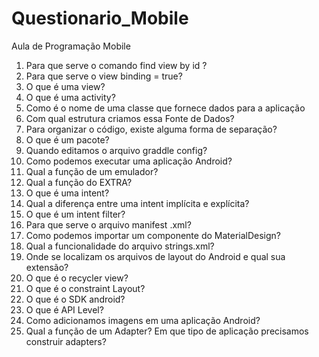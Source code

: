 # Questionario_Mobile
Aula de Programação Mobile
1. Para que serve o comando find view by id ?
2. Para que serve o view binding = true?
3. O que é uma view?
4. O que é uma activity?
5. Como é o nome de uma classe que fornece dados para a aplicação
6. Com qual estrutura criamos essa Fonte de Dados?
7. Para organizar o código, existe alguma forma de separação?
8. O que é um pacote?
9. Quando editamos o arquivo graddle config?
10. Como podemos executar uma aplicação Android?
11. Qual a função de um emulador?
12. Qual a função do EXTRA?
13. O que é uma intent?
14. Qual a diferença entre uma intent implícita e explícita?
15. O que é um intent filter?
16. Para que serve o arquivo manifest .xml?
17. Como podemos importar um componente do MaterialDesign?
18. Qual a funcionalidade do arquivo strings.xml?
19. Onde se localizam os arquivos de layout do Android e qual sua extensão?
20. O que é o recycler view?
21. O que é o constraint Layout?
22. O que é o SDK android?
23. O que é API Level?
24. Como adicionamos imagens em uma aplicação Android?
25. Qual a função de um Adapter? Em que tipo de aplicação precisamos construir adapters?

